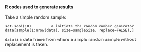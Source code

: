 #### R codes used to generate results 

Take a simple random sample: 

``` {r} 
set.seed(10)         # initiate the random number generator
data[sample(1:nrow(data), size=sampleSize, replace=FALSE),]
```

`data` is a data frame from where a simple random sample without replacement is taken. 
